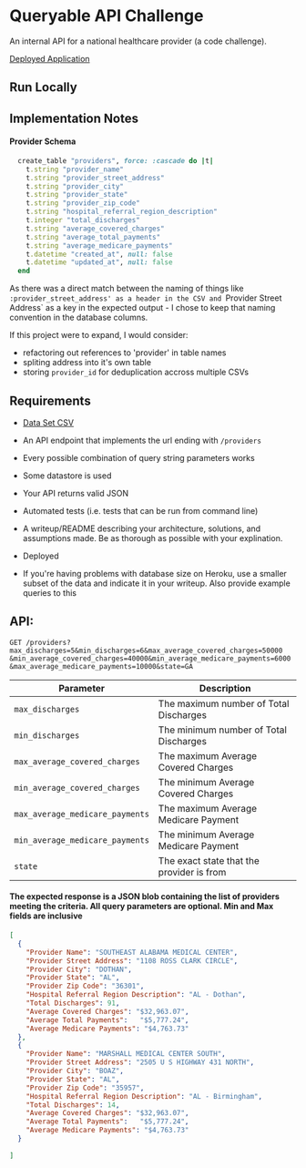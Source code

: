# Queryable API Challenge

An internal API for a national healthcare provider (a code challenge).

[Deployed Application]() 

## Run Locally

## Implementation Notes

#### Provider Schema

```rb
  create_table "providers", force: :cascade do |t|
    t.string "provider_name"
    t.string "provider_street_address"
    t.string "provider_city"
    t.string "provider_state"
    t.string "provider_zip_code"
    t.string "hospital_referral_region_description"
    t.integer "total_discharges"
    t.string "average_covered_charges"
    t.string "average_total_payments"
    t.string "average_medicare_payments"
    t.datetime "created_at", null: false
    t.datetime "updated_at", null: false
  end
```

As there was a direct match between the naming of things like `:provider_street_address' as a header in the CSV and `Provider Street Address` as a key in the expected output - I chose to keep that naming convention in the database columns.

If this project were to expand, I would consider:
- refactoring out references to 'provider' in table names
- spliting address into it's own table
- storing `provider_id` for deduplication accross multiple CSVs

## Requirements

- [Data Set CSV](https://s3-us-west-2.amazonaws.com/bain-coding-challenge/Inpatient_Prospective_Payment_System__IPPS__Provider_Summary_for_the_Top_100_Diagnosis-Related_Groups__DRG__-_FY2011.csv)

- An API endpoint that implements the url ending with `/providers`
- Every possible combination of query string parameters works
- Some datastore is used
- Your API returns valid JSON
- Automated tests (i.e. tests that can be run from command line)
- A writeup/README describing your architecture, solutions, and assumptions made. Be as thorough as possible with your explination.
- Deployed
- If you're having problems with database size on Heroku, use a smaller subset of the data and indicate it in your writeup. Also provide example queries to this

## API:

```
GET /providers?max_discharges=5&min_discharges=6&max_average_covered_charges=50000
&min_average_covered_charges=40000&min_average_medicare_payments=6000
&max_average_medicare_payments=10000&state=GA
```

| Parameter                       | Description                               |
|---------------------------------|-------------------------------------------|
| `max_discharges`                | The maximum number of Total Discharges    |
| `min_discharges`                | The minimum number of Total Discharges    |
| `max_average_covered_charges`   | The maximum Average Covered Charges       | 
| `min_average_covered_charges`   | The minimum Average Covered Charges       |
| `max_average_medicare_payments` | The maximum Average Medicare Payment      |
| `min_average_medicare_payments` | The minimum Average Medicare Payment      |
| `state`                         | The exact state that the provider is from |


#### The expected response is a JSON blob containing the list of providers meeting the criteria.  All query parameters are optional.  Min and Max fields are inclusive

```json
[
  {
    "Provider Name": "SOUTHEAST ALABAMA MEDICAL CENTER",
    "Provider Street Address": "1108 ROSS CLARK CIRCLE",
    "Provider City": "DOTHAN",
    "Provider State": "AL",
    "Provider Zip Code": "36301", 
    "Hospital Referral Region Description": "AL - Dothan",
    "Total Discharges": 91,
    "Average Covered Charges": "$32,963.07", 
    "Average Total Payments":   "$5,777.24",
    "Average Medicare Payments": "$4,763.73"
  },
  {
    "Provider Name": "MARSHALL MEDICAL CENTER SOUTH",
    "Provider Street Address": "2505 U S HIGHWAY 431 NORTH",
    "Provider City": "BOAZ",
    "Provider State": "AL",
    "Provider Zip Code": "35957", 
    "Hospital Referral Region Description": "AL - Birmingham",
    "Total Discharges": 14,
    "Average Covered Charges": "$32,963.07", 
    "Average Total Payments":   "$5,777.24",
    "Average Medicare Payments": "$4,763.73"
  }
  
]

```